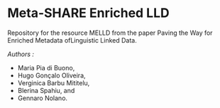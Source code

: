 # Meta-SHARE Enriched LLD

Repository for the resource MELLD from the paper Paving the Way for Enriched Metadata ofLinguistic Linked Data.

_Authors :_ 
 - Maria Pia di Buono,
 - Hugo Gonçalo Oliveira, 
 - Verginica Barbu Mititelu, 
 - Blerina Spahiu, and 
 - Gennaro Nolano.
